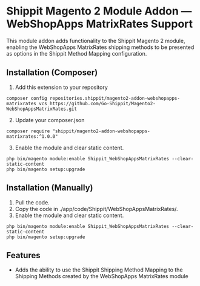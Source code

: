 # Shippit Magento 2 Module Addon — WebShopApps MatrixRates Support

This module addon adds functionality to the Shippit Magento 2 module, enabling the WebShopApps MatrixRates shipping methods to be presented as options in the Shippit Method Mapping configuration.

## Installation (Composer)
1. Add this extension to your repository 

```
composer config repositories.shippit/magento2-addon-webshopapps-matrixrates vcs https://github.com/Go-Shippit/Magento2-WebShopAppsMatrixRates.git
```

2. Update your composer.json

```
composer require "shippit/magento2-addon-webshopapps-matrixrates:^1.0.0"
```

3. Enable the module and clear static content.

```
php bin/magento module:enable Shippit_WebShopAppsMatrixRates --clear-static-content
php bin/magento setup:upgrade
```

## Installation (Manually)
1. Pull the code.
2. Copy the code in ./app/code/Shippit/WebShopAppsMatrixRates/.
3. Enable the module and clear static content.

```
php bin/magento module:enable Shippit_WebShopAppsMatrixRates --clear-static-content
php bin/magento setup:upgrade
```

## Features
- Adds the ability to use the Shippit Shipping Method Mapping to the Shipping Methods created by the WebShopApps MatrixRates module
